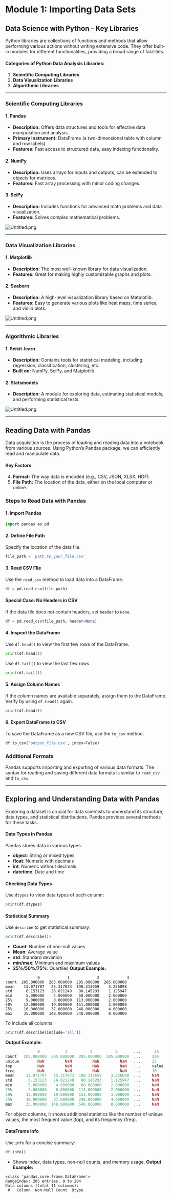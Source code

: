 

# Module 1: Importing Data Sets
## Data Science with Python - Key Libraries
Python libraries are collections of functions and methods that allow performing various actions without writing extensive code. They offer built-in modules for different functionalities, providing a broad range of facilities.
#### Categories of Python Data Analysis Libraries:
1. **Scientific Computing Libraries**
2. **Data Visualization Libraries**
3. **Algorithmic Libraries**

___
### Scientific Computing Libraries
#### 1. **Pandas**
- **Description:** Offers data structures and tools for effective data manipulation and analysis.
- **Primary Instrument:** DataFrame (a two-dimensional table with column and row labels).
- **Features:** Fast access to structured data, easy indexing functionality.
#### 2. **NumPy**
- **Description:** Uses arrays for inputs and outputs, can be extended to objects for matrices.
- **Features:** Fast array processing with minor coding changes.
#### 3. **SciPy**
- **Description:** Includes functions for advanced math problems and data visualization.
- **Features:** Solves complex mathematical problems.

![Untitled.png](https://prod-files-secure.s3.us-west-2.amazonaws.com/03e82b26-cccb-4906-bb56-adabcbdc0655/997ac361-58a8-4f04-bb0f-79fea4baa761/Untitled.png?X-Amz-Algorithm=AWS4-HMAC-SHA256&X-Amz-Content-Sha256=UNSIGNED-PAYLOAD&X-Amz-Credential=ASIAZI2LB466Z3S7APWY%2F20250202%2Fus-west-2%2Fs3%2Faws4_request&X-Amz-Date=20250202T131501Z&X-Amz-Expires=3600&X-Amz-Security-Token=IQoJb3JpZ2luX2VjEOT%2F%2F%2F%2F%2F%2F%2F%2F%2F%2FwEaCXVzLXdlc3QtMiJIMEYCIQDwznv7kAdeH92A%2BPXdg3o%2Bx5sGc6cl80cSpk3SpmL1lQIhAMcj4rdePfUE%2BNjBWZj8vPQ1lhKpCNHOTpXqnKmLc0WUKogECO3%2F%2F%2F%2F%2F%2F%2F%2F%2F%2FwEQABoMNjM3NDIzMTgzODA1IgwFnug3vzhtkyZ7NLQq3APuT370NmuesCsW%2BTPEUQl123qNRQOtTjilvPbKwBXTfSiaptjTo%2B%2FI%2FiNgdqMGALUqlUVxgBQKPZTKkNCpRe6QpROpncPyhsrKySe4aVsSmSEHzxT%2FLliWbg3bRc9Mr02jbOug5sh9eXl4gVY5m%2Brpxl0Xssyquw%2FyTsrI20lTN1m662CTKjcJMgXSf2j9rUXbVjJfVeYk3zH8Glhs6v1ptmJvpFIzA9hGqm%2BFSMYntAlrxuw4nlsGUG7uqCflaoghPV%2FjoaBvXbJm5gsIftZmSQhZXu%2FrRF78nU%2FRiY7IDQBRFODD89xsIWbLnXhL4QnufkP8596rfNUFfhoT299dpTApim%2B7MWri%2BFfdcHMgtSOxKh7frtJjRm6bmcdeW8amJ5nRk6Dl6pi7xHxqmvYVSY4uxUSlTVzGFqd2VEgjF%2FwK3kk3hf%2F1FcgLykYCr0oT1f6ixT3mA%2FsWLbZaD5X5gE7OovG%2BwCo1dqNfDWV5RXKXLKcCRFk%2BLLD3wvHkAWfCxpiZforjDHaCqlZdVCsYeEPFdKpJuUHw9TB6%2Bk40Tu1UyhMzn7IqUsZDleQ0Gr7SVmbkohxODbLiM4dscbZU5ZdYkpEASG%2Bn8XX3CwxC%2Fs%2B0fIGfNf7YXikaeDD2vP28BjqkAVa%2FqRIEJZ3Hx%2F1uKwvsuCmc3jb7k%2B%2BOvdVKkkf4T07ycuYzaSDMxdtCZ7XUJmZj99cEEUk7EQOQoTx4cM30%2BipjDKPEOo%2BV1YgYCofLpODism22AQ%2F8RLPTuZpmOlXRVOFtTsEgQp66vesG5hMCXEsjJteBpxEeA3sVtNpZNlP2ov3wtke5ZMfo0G2cVtAq9%2BUujT6Ob%2FgG%2Bm5Q9iEnpTt0fFMw&X-Amz-Signature=489e1ea1faec81c6c42999c7231b03bcd13e164ee5ba4f6b14a47ac5d7157308&X-Amz-SignedHeaders=host&x-id=GetObject)
___
### Data Visualization Libraries
#### 1. **Matplotlib**
- **Description:** The most well-known library for data visualization.
- **Features:** Great for making highly customizable graphs and plots.
#### 2. **Seaborn**
- **Description:** A high-level visualization library based on Matplotlib.
- **Features:** Easy to generate various plots like heat maps, time series, and violin plots.

![Untitled.png](https://prod-files-secure.s3.us-west-2.amazonaws.com/03e82b26-cccb-4906-bb56-adabcbdc0655/733d1e42-5a53-4fd8-90c1-3d85254369a6/Untitled.png?X-Amz-Algorithm=AWS4-HMAC-SHA256&X-Amz-Content-Sha256=UNSIGNED-PAYLOAD&X-Amz-Credential=ASIAZI2LB466QLH3Q4ZL%2F20250202%2Fus-west-2%2Fs3%2Faws4_request&X-Amz-Date=20250202T131500Z&X-Amz-Expires=3600&X-Amz-Security-Token=IQoJb3JpZ2luX2VjEOT%2F%2F%2F%2F%2F%2F%2F%2F%2F%2FwEaCXVzLXdlc3QtMiJHMEUCIDuEsZhXXe7ZZVzxIBEqQbHlM68dRBaI9Q%2FRAR8iTqnRAiEA83PSEVj%2FBvdLvzfraVs2ViJrQK0GcJm7Iiy7wN%2FJ0I8qiAQI7f%2F%2F%2F%2F%2F%2F%2F%2F%2F%2FARAAGgw2Mzc0MjMxODM4MDUiDNzhFzOdI1BFnPN4nircA9UxR4RR7NAwc8dxo2UjtvKSsWuRGfuS8ccmeyIvplmz8B8HhHDfrPWkej2poroLSGd%2FXy380hv9snXS19J%2F%2FjyRRgI8EhnFAFFEaKZ3EjqdYhVjs1nwZ%2FMHBltjjVTvPS3AJqgeSak4LpezZrvCz1rvAYmHD%2ByY0InE1pdoYVUurHgPuW5Hw7I6dgTSCAA2XgRWObqCfuPvqs3XAYNASLrKVQPrDCNsRKvHJrFsLwunpkfVOc4euYwk0SLIDVopaMGqBDsMFTcK%2FTK2xsk09Q12TwGy32SGyCR1Rj0386lEBSHMy%2FYbzWSpj404tptZBClFf4rRTdJ%2Bj2hKi5Za71nXBfSvwmeUSIfiwzIBRL6SeyFQwmi9SPjKBMGGM6TI64iunLbStr%2BphYiTxZzP%2BhpSNs7BV9EVhiQTwZybu7HADeIYItoWXWMtnk6HQGsPeDNv7QMdY%2BhzznRsfnnZDuil4zccNuGdPyzm5EDSpBs%2Fq0kzCyUSRznDhMKMvDaEIkgxuuxyq9%2BLbdhpNdj9B9%2BI22ekn%2FTJnkugRe8VWk9TK1UEnQNRLDIiPmcPLLvKn5j7GHj1pg2ulbfYLPkGmCIdJoJcwYJEFE3LUrj1E6J8g0uHzEMES7pUw1VmMJq5%2FbwGOqUBRB1KxIurlu9yVgIjy85zcSVzpjTJ5oPx5geFvBrhr8dvagrx75XJC93W3gAA1%2Fy9TXc2CMXFoVnewa9DRRV56r6zHN%2FyK7NqhPN6wn8a0YpaqoFis%2F5df10yjarPfFFhzpCl90eQK8%2Bd%2BMv48Wz8RNauSByJmfQTWSXrN6cT4ptzERK7kLFnFSdycgef%2FIap7x5ubI5tqIoSXdXnc7qWflL1jrGc&X-Amz-Signature=6b8aa390b20198efc128f08318e69b06d82074d9c5c2524116977fc91407fee8&X-Amz-SignedHeaders=host&x-id=GetObject)
___
### Algorithmic Libraries
#### 1. **Scikit-learn**
- **Description:** Contains tools for statistical modeling, including regression, classification, clustering, etc.
- **Built on:** NumPy, SciPy, and Matplotlib.
#### 2. **Statsmodels**
- **Description:** A module for exploring data, estimating statistical models, and performing statistical tests.

![Untitled.png](https://prod-files-secure.s3.us-west-2.amazonaws.com/03e82b26-cccb-4906-bb56-adabcbdc0655/c62885f5-417d-4179-834f-d68f8f2bdf39/Untitled.png?X-Amz-Algorithm=AWS4-HMAC-SHA256&X-Amz-Content-Sha256=UNSIGNED-PAYLOAD&X-Amz-Credential=ASIAZI2LB466QLH3Q4ZL%2F20250202%2Fus-west-2%2Fs3%2Faws4_request&X-Amz-Date=20250202T131500Z&X-Amz-Expires=3600&X-Amz-Security-Token=IQoJb3JpZ2luX2VjEOT%2F%2F%2F%2F%2F%2F%2F%2F%2F%2FwEaCXVzLXdlc3QtMiJHMEUCIDuEsZhXXe7ZZVzxIBEqQbHlM68dRBaI9Q%2FRAR8iTqnRAiEA83PSEVj%2FBvdLvzfraVs2ViJrQK0GcJm7Iiy7wN%2FJ0I8qiAQI7f%2F%2F%2F%2F%2F%2F%2F%2F%2F%2FARAAGgw2Mzc0MjMxODM4MDUiDNzhFzOdI1BFnPN4nircA9UxR4RR7NAwc8dxo2UjtvKSsWuRGfuS8ccmeyIvplmz8B8HhHDfrPWkej2poroLSGd%2FXy380hv9snXS19J%2F%2FjyRRgI8EhnFAFFEaKZ3EjqdYhVjs1nwZ%2FMHBltjjVTvPS3AJqgeSak4LpezZrvCz1rvAYmHD%2ByY0InE1pdoYVUurHgPuW5Hw7I6dgTSCAA2XgRWObqCfuPvqs3XAYNASLrKVQPrDCNsRKvHJrFsLwunpkfVOc4euYwk0SLIDVopaMGqBDsMFTcK%2FTK2xsk09Q12TwGy32SGyCR1Rj0386lEBSHMy%2FYbzWSpj404tptZBClFf4rRTdJ%2Bj2hKi5Za71nXBfSvwmeUSIfiwzIBRL6SeyFQwmi9SPjKBMGGM6TI64iunLbStr%2BphYiTxZzP%2BhpSNs7BV9EVhiQTwZybu7HADeIYItoWXWMtnk6HQGsPeDNv7QMdY%2BhzznRsfnnZDuil4zccNuGdPyzm5EDSpBs%2Fq0kzCyUSRznDhMKMvDaEIkgxuuxyq9%2BLbdhpNdj9B9%2BI22ekn%2FTJnkugRe8VWk9TK1UEnQNRLDIiPmcPLLvKn5j7GHj1pg2ulbfYLPkGmCIdJoJcwYJEFE3LUrj1E6J8g0uHzEMES7pUw1VmMJq5%2FbwGOqUBRB1KxIurlu9yVgIjy85zcSVzpjTJ5oPx5geFvBrhr8dvagrx75XJC93W3gAA1%2Fy9TXc2CMXFoVnewa9DRRV56r6zHN%2FyK7NqhPN6wn8a0YpaqoFis%2F5df10yjarPfFFhzpCl90eQK8%2Bd%2BMv48Wz8RNauSByJmfQTWSXrN6cT4ptzERK7kLFnFSdycgef%2FIap7x5ubI5tqIoSXdXnc7qWflL1jrGc&X-Amz-Signature=8eb30d21e9db9015b74f966c92e4cc65bcb99081beab0de5bd55a8bc688aa0b4&X-Amz-SignedHeaders=host&x-id=GetObject)
___
## Reading Data with Pandas
Data acquisition is the process of loading and reading data into a notebook from various sources. Using Python’s Pandas package, we can efficiently read and manipulate data.
#### Key Factors:
4. **Format:** The way data is encoded (e.g., CSV, JSON, XLSX, HDF).
5. **File Path:** The location of the data, either on the local computer or online.
### Steps to Read Data with Pandas
#### 1. **Import Pandas**
```python
import pandas as pd
```
#### 2. **Define File Path**
Specify the location of the data file.
```python
file_path = 'path_to_your_file.csv'
```
#### 3. **Read CSV File**
Use the `read_csv` method to load data into a DataFrame.
```python
df = pd.read_csv(file_path)
```
#### Special Case: No Headers in CSV
If the data file does not contain headers, set `header` to `None`.
```python
df = pd.read_csv(file_path, header=None)
```
#### 4. **Inspect the DataFrame**
Use `df.head()` to view the first few rows of the DataFrame.
```python
print(df.head())
```
Use `df.tail()` to view the last few rows.
```python
print(df.tail())
```
#### 5. **Assign Column Names**
If the column names are available separately, assign them to the DataFrame.
Verify by using `df.head()` again.
```python
print(df.head())
```
#### 6. **Export DataFrame to CSV**
To save the DataFrame as a new CSV file, use the `to_csv` method.
```python
df.to_csv('output_file.csv', index=False)
```
### Additional Formats
Pandas supports importing and exporting of various data formats. The syntax for reading and saving different data formats is similar to `read_csv` and `to_csv`.
___
## Exploring and Understanding Data with Pandas
Exploring a dataset is crucial for data scientists to understand its structure, data types, and statistical distributions. Pandas provides several methods for these tasks.
#### Data Types in Pandas
Pandas stores data in various types:
- **object**: String or mixed types
- **float**: Numeric with decimals
- **int**: Numeric without decimals
- **datetime**: Date and time
#### Checking Data Types
Use `dtypes` to view data types of each column:
```python
print(df.dtypes)
```
#### Statistical Summary
Use `describe` to get statistical summary:
```python
print(df.describe())
```
- **Count**: Number of non-null values
- **Mean**: Average value
- **std**: Standard deviation
- **min/max**: Minimum and maximum values
- **25%/50%/75%**: Quartiles
**Output Example:**
```plain text
              0            1            2            3
count  205.000000  205.000000  205.000000  205.000000
mean    13.071707   25.317073  198.313659    3.256098
std      6.153123   26.021249   90.145293    1.125947
min      5.000000    4.000000   68.000000    2.000000
25%      9.000000    8.000000  113.000000    2.000000
50%     12.000000   19.000000  151.000000    3.000000
75%     16.000000   37.000000  248.000000    4.000000
max     35.000000  148.000000  540.000000    8.000000
```
To include all columns:
```python
print(df.describe(include='all'))
```
**Output Example:**
```r
              0           1          2          3       ...      25       26       27
count   205.000000  205.000000  205.000000  205.000000  ...     205      205      205
unique        NaN         NaN         NaN         NaN   ...     25       25       25
top           NaN         NaN         NaN         NaN   ...     value    value    value
freq          NaN         NaN         NaN         NaN   ...     10       10       10
mean     13.071707   25.317073  198.313659    3.256098  ...     NaN      NaN      NaN
std       6.153123   26.021249   90.145293    1.125947  ...     NaN      NaN      NaN
min       5.000000    4.000000   68.000000    2.000000  ...     NaN      NaN      NaN
25%       9.000000    8.000000  113.000000    2.000000  ...     NaN      NaN      NaN
50%      12.000000   19.000000  151.000000    3.000000  ...     NaN      NaN      NaN
75%      16.000000   37.000000  248.000000    4.000000  ...     NaN      NaN      NaN
max      35.000000  148.000000  540.000000    8.000000  ...     NaN      NaN      NaN
```
For object columns, it shows additional statistics like the number of unique values, the most frequent value (top), and its frequency (freq).
#### DataFrame Info
Use `info` for a concise summary:
```python
df.info()
```
- Shows index, data types, non-null counts, and memory usage.
**Output Example:**
```less
<class 'pandas.core.frame.DataFrame'>
RangeIndex: 205 entries, 0 to 204
Data columns (total 11 columns):
 #   Column  Non-Null Count  Dtype
